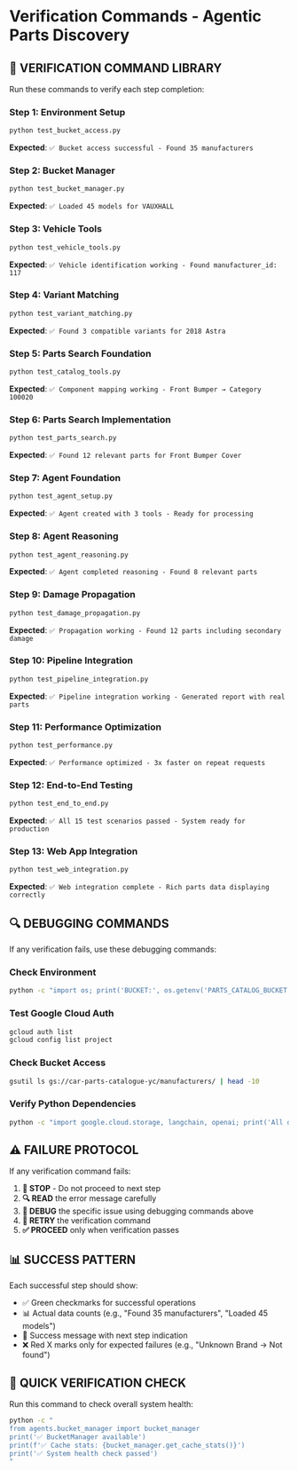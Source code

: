 # Verification Commands - Agentic Parts Discovery

## 🧪 **VERIFICATION COMMAND LIBRARY**

Run these commands to verify each step completion:

### **Step 1: Environment Setup**
```bash
python test_bucket_access.py
```
**Expected**: `✅ Bucket access successful - Found 35 manufacturers`

### **Step 2: Bucket Manager**
```bash
python test_bucket_manager.py
```
**Expected**: `✅ Loaded 45 models for VAUXHALL`

### **Step 3: Vehicle Tools**
```bash
python test_vehicle_tools.py
```
**Expected**: `✅ Vehicle identification working - Found manufacturer_id: 117`

### **Step 4: Variant Matching**
```bash
python test_variant_matching.py
```
**Expected**: `✅ Found 3 compatible variants for 2018 Astra`

### **Step 5: Parts Search Foundation**
```bash
python test_catalog_tools.py
```
**Expected**: `✅ Component mapping working - Front Bumper → Category 100020`

### **Step 6: Parts Search Implementation**
```bash
python test_parts_search.py
```
**Expected**: `✅ Found 12 relevant parts for Front Bumper Cover`

### **Step 7: Agent Foundation**
```bash
python test_agent_setup.py
```
**Expected**: `✅ Agent created with 3 tools - Ready for processing`

### **Step 8: Agent Reasoning**
```bash
python test_agent_reasoning.py
```
**Expected**: `✅ Agent completed reasoning - Found 8 relevant parts`

### **Step 9: Damage Propagation**
```bash
python test_damage_propagation.py
```
**Expected**: `✅ Propagation working - Found 12 parts including secondary damage`

### **Step 10: Pipeline Integration**
```bash
python test_pipeline_integration.py
```
**Expected**: `✅ Pipeline integration working - Generated report with real parts`

### **Step 11: Performance Optimization**
```bash
python test_performance.py
```
**Expected**: `✅ Performance optimized - 3x faster on repeat requests`

### **Step 12: End-to-End Testing**
```bash
python test_end_to_end.py
```
**Expected**: `✅ All 15 test scenarios passed - System ready for production`

### **Step 13: Web App Integration**
```bash
python test_web_integration.py
```
**Expected**: `✅ Web integration complete - Rich parts data displaying correctly`

## 🔍 **DEBUGGING COMMANDS**

If any verification fails, use these debugging commands:

### **Check Environment**
```bash
python -c "import os; print('BUCKET:', os.getenv('PARTS_CATALOG_BUCKET')); print('PROJECT:', os.getenv('GOOGLE_CLOUD_PROJECT'))"
```

### **Test Google Cloud Auth**
```bash
gcloud auth list
gcloud config list project
```

### **Check Bucket Access**
```bash
gsutil ls gs://car-parts-catalogue-yc/manufacturers/ | head -10
```

### **Verify Python Dependencies**
```bash
python -c "import google.cloud.storage, langchain, openai; print('All dependencies available')"
```

## ⚠️ **FAILURE PROTOCOL**

If any verification command fails:

1. **🛑 STOP** - Do not proceed to next step
2. **🔍 READ** the error message carefully
3. **🔧 DEBUG** the specific issue using debugging commands above
4. **🔄 RETRY** the verification command
5. **✅ PROCEED** only when verification passes

## 📊 **SUCCESS PATTERN**

Each successful step should show:
- ✅ Green checkmarks for successful operations
- 📊 Actual data counts (e.g., "Found 35 manufacturers", "Loaded 45 models")  
- 🎉 Success message with next step indication
- ❌ Red X marks only for expected failures (e.g., "Unknown Brand -> Not found")

## 🚀 **QUICK VERIFICATION CHECK**

Run this command to check overall system health:
```bash
python -c "
from agents.bucket_manager import bucket_manager
print('✅ BucketManager available')
print(f'✅ Cache stats: {bucket_manager.get_cache_stats()}')
print('✅ System health check passed')
"
```
